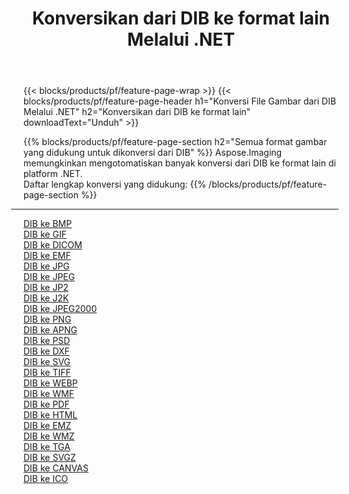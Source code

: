 ﻿---
title: Konversikan dari DIB ke format lain Melalui .NET 
weight: 3920
url: /id/net/conversion/from/dib 
lang: id
langdirlevel: 2
locales: zh-hans,ja,it,ru,de,es,fr,nl,id,lt,pl,pt,vi,tr,ko,zh-hant,ar,hi,th,sv,cs,uk,he
description: Menggunakan Aspose.Imaging Anda dapat dengan mudah mengonversi dari DIB ke format lain
---

{{< blocks/products/pf/feature-page-wrap >}}
{{< blocks/products/pf/feature-page-header h1="Konversi File Gambar dari DIB Melalui .NET" h2="Konversikan dari DIB ke format lain" downloadText="Unduh" >}}


{{% blocks/products/pf/feature-page-section  h2="Semua format gambar yang didukung untuk dikonversi dari DIB" %}}
Aspose.Imaging memungkinkan mengotomatiskan banyak konversi dari DIB ke format lain di platform .NET.
<br/>
Daftar lengkap konversi yang didukung:
{{% /blocks/products/pf/feature-page-section %}}
<div class="container-fluid productfamilypage bg-gray">
    <div class="convertypes bg-gray agp-content section">
        <div class="container">
		<hr style="margin-left:-20px;"/>
		<div class="row other-converters">
		    <div class='col-md-2 other-converter remove-lp remove-rp'><a href="/imaging/id/net/conversion/dib-to-bmp" >DIB ke BMP</a></div><div class='col-md-2 other-converter remove-lp remove-rp'><a href="/imaging/id/net/conversion/dib-to-gif" >DIB ke GIF</a></div><div class='col-md-2 other-converter remove-lp remove-rp'><a href="/imaging/id/net/conversion/dib-to-dicom" >DIB ke DICOM</a></div><div class='col-md-2 other-converter remove-lp remove-rp'><a href="/imaging/id/net/conversion/dib-to-emf" >DIB ke EMF</a></div><div class='col-md-2 other-converter remove-lp remove-rp'><a href="/imaging/id/net/conversion/dib-to-jpg" >DIB ke JPG</a></div><div class='col-md-2 other-converter remove-lp remove-rp'><a href="/imaging/id/net/conversion/dib-to-jpeg" >DIB ke JPEG</a></div><div class='col-md-2 other-converter remove-lp remove-rp'><a href="/imaging/id/net/conversion/dib-to-jp2" >DIB ke JP2</a></div><div class='col-md-2 other-converter remove-lp remove-rp'><a href="/imaging/id/net/conversion/dib-to-j2k" >DIB ke J2K</a></div><div class='col-md-2 other-converter remove-lp remove-rp'><a href="/imaging/id/net/conversion/dib-to-jpeg2000" >DIB ke JPEG2000</a></div><div class='col-md-2 other-converter remove-lp remove-rp'><a href="/imaging/id/net/conversion/dib-to-png" >DIB ke PNG</a></div><div class='col-md-2 other-converter remove-lp remove-rp'><a href="/imaging/id/net/conversion/dib-to-apng" >DIB ke APNG</a></div><div class='col-md-2 other-converter remove-lp remove-rp'><a href="/imaging/id/net/conversion/dib-to-psd" >DIB ke PSD</a></div><div class='col-md-2 other-converter remove-lp remove-rp'><a href="/imaging/id/net/conversion/dib-to-dxf" >DIB ke DXF</a></div><div class='col-md-2 other-converter remove-lp remove-rp'><a href="/imaging/id/net/conversion/dib-to-svg" >DIB ke SVG</a></div><div class='col-md-2 other-converter remove-lp remove-rp'><a href="/imaging/id/net/conversion/dib-to-tiff" >DIB ke TIFF</a></div><div class='col-md-2 other-converter remove-lp remove-rp'><a href="/imaging/id/net/conversion/dib-to-webp" >DIB ke WEBP</a></div><div class='col-md-2 other-converter remove-lp remove-rp'><a href="/imaging/id/net/conversion/dib-to-wmf" >DIB ke WMF</a></div><div class='col-md-2 other-converter remove-lp remove-rp'><a href="/imaging/id/net/conversion/dib-to-pdf" >DIB ke PDF</a></div><div class='col-md-2 other-converter remove-lp remove-rp'><a href="/imaging/id/net/conversion/dib-to-html" >DIB ke HTML</a></div><div class='col-md-2 other-converter remove-lp remove-rp'><a href="/imaging/id/net/conversion/dib-to-emz" >DIB ke EMZ</a></div><div class='col-md-2 other-converter remove-lp remove-rp'><a href="/imaging/id/net/conversion/dib-to-wmz" >DIB ke WMZ</a></div><div class='col-md-2 other-converter remove-lp remove-rp'><a href="/imaging/id/net/conversion/dib-to-tga" >DIB ke TGA</a></div><div class='col-md-2 other-converter remove-lp remove-rp'><a href="/imaging/id/net/conversion/dib-to-svgz" >DIB ke SVGZ</a></div><div class='col-md-2 other-converter remove-lp remove-rp'><a href="/imaging/id/net/conversion/dib-to-canvas" >DIB ke CANVAS</a></div><div class='col-md-2 other-converter remove-lp remove-rp'><a href="/imaging/id/net/conversion/dib-to-ico" >DIB ke ICO</a></div>
                </div>
        </div>
    </div>
</div>
<br/>

